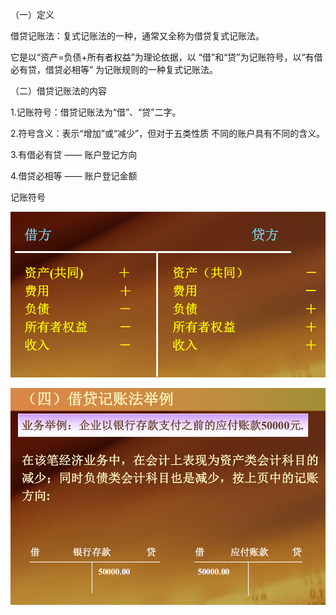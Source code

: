 （一）定义 

借贷记账法：复式记账法的一种，通常又全称为借贷复式记账法。

它是以“资产=负债+所有者权益”为理论依据，以 “借”和“贷”为记账符号，以“有借必有贷，借贷必相等” 为记账规则的一种复式记账法。 



（二）借贷记账法的内容 

1.记账符号：借贷记账法为“借”、“贷”二字。 

2.符号含义：表示“增加”或“减少”，但对于五类性质 不同的账户具有不同的含义。 

3.有借必有贷 —— 账户登记方向

4.借贷必相等 —— 账户登记金额





记账符号

![](assets/4.借贷记账法_image_0.png)



![](assets/4.借贷记账法_image_1.png)

